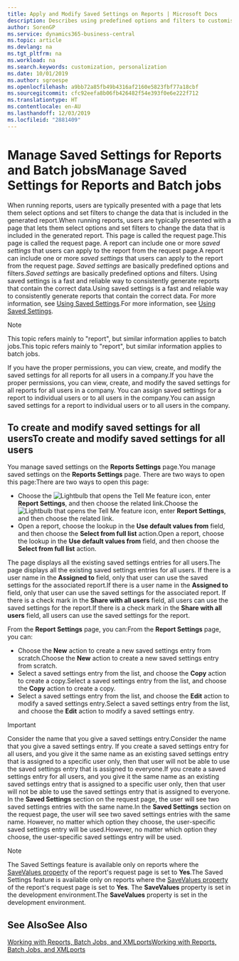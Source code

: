 ```yaml
---
title: Apply and Modify Saved Settings on Reports | Microsoft Docs
description: Describes using predefined options and filters to customise a report, and to generate the correct data.
author: SorenGP
ms.service: dynamics365-business-central
ms.topic: article
ms.devlang: na
ms.tgt_pltfrm: na
ms.workload: na
ms.search.keywords: customization, personalization
ms.date: 10/01/2019
ms.author: sgroespe
ms.openlocfilehash: a9bb72a85fb49b4316af2160e5823fbf77a18cbf
ms.sourcegitcommit: cfc92eefa8b06fb426482f54e393f0e6e222f712
ms.translationtype: HT
ms.contentlocale: en-AU
ms.lasthandoff: 12/03/2019
ms.locfileid: "2881409"
---
```

# <a name="manage-saved-settings-for-reports-and-batch-jobs"></a><span data-ttu-id="5dbd0-103">Manage Saved Settings for Reports and Batch jobs</span><span class="sxs-lookup"><span data-stu-id="5dbd0-103">Manage Saved Settings for Reports and Batch jobs</span></span>
<span data-ttu-id="5dbd0-104">When running reports, users are typically presented with a page that lets them select options and set filters to change the data that is included in the generated report.</span><span class="sxs-lookup"><span data-stu-id="5dbd0-104">When running reports, users are typically presented with a page that lets them select options and set filters to change the data that is included in the generated report.</span></span> <span data-ttu-id="5dbd0-105">This page is called the request page.</span><span class="sxs-lookup"><span data-stu-id="5dbd0-105">This page is called the request page.</span></span> <span data-ttu-id="5dbd0-106">A report can include one or more *saved settings* that users can apply to the report from the request page.</span><span class="sxs-lookup"><span data-stu-id="5dbd0-106">A report can include one or more *saved settings* that users can apply to the report from the request page.</span></span> <span data-ttu-id="5dbd0-107">*Saved settings* are basically predefined options and filters.</span><span class="sxs-lookup"><span data-stu-id="5dbd0-107">*Saved settings* are basically predefined options and filters.</span></span> <span data-ttu-id="5dbd0-108">Using saved settings is a fast and reliable way to consistently generate reports that contain the correct data.</span><span class="sxs-lookup"><span data-stu-id="5dbd0-108">Using saved settings is a fast and reliable way to consistently generate reports that contain the correct data.</span></span> <span data-ttu-id="5dbd0-109">For more information, see [Using Saved Settings](ui-work-report.md#SavedSettings).</span><span class="sxs-lookup"><span data-stu-id="5dbd0-109">For more information, see [Using Saved Settings](ui-work-report.md#SavedSettings).</span></span>

> [!NOTE]
> <span data-ttu-id="5dbd0-110">This topic refers mainly to "report", but similar information applies to batch jobs.</span><span class="sxs-lookup"><span data-stu-id="5dbd0-110">This topic refers mainly to "report", but similar information applies to batch jobs.</span></span>

<span data-ttu-id="5dbd0-111">If you have the proper permissions, you can view, create, and modify the saved settings for all reports for all users in a company.</span><span class="sxs-lookup"><span data-stu-id="5dbd0-111">If you have the proper permissions, you can view, create, and modify the saved settings for all reports for all users in a company.</span></span> <span data-ttu-id="5dbd0-112">You can assign saved settings for a report to individual users or to all users in the company.</span><span class="sxs-lookup"><span data-stu-id="5dbd0-112">You can assign saved settings for a report to individual users or to all users in the company.</span></span>

<!--
## Apply saved settings to a report
1. Open the report.

   The request page appears.    
2. In the **Saved Settings** section of the page, set the **Name** field  to the saved settings that you want to use.

   The **Saved Settings** section only appears if the report has been run before or if there are existing saved settings entries. The saved settings entry called **Last used options and filters** is always available. These settings are the option and filter values that were used the last time you ran the report.

-->

## <a name="to-create-and-modify-saved-settings-for-all-users"></a><span data-ttu-id="5dbd0-113">To create and modify saved settings for all users</span><span class="sxs-lookup"><span data-stu-id="5dbd0-113">To create and modify saved settings for all users</span></span>
<span data-ttu-id="5dbd0-114">You manage saved settings on the **Reports Settings** page.</span><span class="sxs-lookup"><span data-stu-id="5dbd0-114">You manage saved settings on the **Reports Settings** page.</span></span> <span data-ttu-id="5dbd0-115">There are two ways to open this page:</span><span class="sxs-lookup"><span data-stu-id="5dbd0-115">There are two ways to open this page:</span></span>
-   <span data-ttu-id="5dbd0-116">Choose the ![Lightbulb that opens the Tell Me feature](media/ui-search/search_small.png "Tell me what you want to do") icon, enter **Report Settings**, and then choose the related link.</span><span class="sxs-lookup"><span data-stu-id="5dbd0-116">Choose the ![Lightbulb that opens the Tell Me feature](media/ui-search/search_small.png "Tell me what you want to do") icon, enter **Report Settings**, and then choose the related link.</span></span>
-   <span data-ttu-id="5dbd0-117">Open a report, choose the lookup in the **Use default values from** field, and then choose the **Select from full list** action.</span><span class="sxs-lookup"><span data-stu-id="5dbd0-117">Open a report, choose the lookup in the **Use default values from** field, and then choose the **Select from full list** action.</span></span>

<span data-ttu-id="5dbd0-118">The page displays all the existing saved settings entries for all users.</span><span class="sxs-lookup"><span data-stu-id="5dbd0-118">The page displays all the existing saved settings entries for all users.</span></span> <span data-ttu-id="5dbd0-119">If there is a user name in the **Assigned to** field, only that user can use the saved settings for the associated report.</span><span class="sxs-lookup"><span data-stu-id="5dbd0-119">If there is a user name in the **Assigned to** field, only that user can use the saved settings for the associated report.</span></span> <span data-ttu-id="5dbd0-120">If there is a check mark in the **Share with all users** field, all users can use the saved settings for the report.</span><span class="sxs-lookup"><span data-stu-id="5dbd0-120">If there is a check mark in the **Share with all users** field, all users can use the saved settings for the report.</span></span>

<span data-ttu-id="5dbd0-121">From the **Report Settings** page, you can:</span><span class="sxs-lookup"><span data-stu-id="5dbd0-121">From the **Report Settings** page, you can:</span></span>
-   <span data-ttu-id="5dbd0-122">Choose the **New** action to create a new saved settings entry from scratch.</span><span class="sxs-lookup"><span data-stu-id="5dbd0-122">Choose the **New** action to create a new saved settings entry from scratch.</span></span>
-   <span data-ttu-id="5dbd0-123">Select a saved settings entry from the list, and choose the **Copy** action to create a copy.</span><span class="sxs-lookup"><span data-stu-id="5dbd0-123">Select a saved settings entry from the list, and choose the **Copy** action to create a copy.</span></span>
-   <span data-ttu-id="5dbd0-124">Select a saved settings entry from the list, and choose the **Edit** action to modify a saved settings entry.</span><span class="sxs-lookup"><span data-stu-id="5dbd0-124">Select a saved settings entry from the list, and choose the **Edit** action to modify a saved settings entry.</span></span>

> [!Important]
> <span data-ttu-id="5dbd0-125">Consider the name that you give a saved settings entry.</span><span class="sxs-lookup"><span data-stu-id="5dbd0-125">Consider the name that you give a saved settings entry.</span></span> <span data-ttu-id="5dbd0-126">If you create a saved settings entry for all users, and you give it the same name as an existing saved settings entry that is assigned to a specific user only, then that user will not be able to use the saved settings entry that is assigned to everyone.</span><span class="sxs-lookup"><span data-stu-id="5dbd0-126">If you create a saved settings entry for all users, and you give it the same name as an existing saved settings entry that is assigned to a specific user only, then that user will not be able to use the saved settings entry that is assigned to everyone.</span></span>  <span data-ttu-id="5dbd0-127">In the **Saved Settings** section on the request page, the user will see two saved settings entries with the same name.</span><span class="sxs-lookup"><span data-stu-id="5dbd0-127">In the **Saved Settings** section on the request page, the user will see two saved settings entries with the same name.</span></span> <span data-ttu-id="5dbd0-128">However, no matter which option they choose, the user-specific saved settings entry will be used.</span><span class="sxs-lookup"><span data-stu-id="5dbd0-128">However, no matter which option they choose, the user-specific saved settings entry will be used.</span></span>

> [!NOTE]
> <span data-ttu-id="5dbd0-129">The Saved Settings feature is available only on reports where the [SaveValues property](/dynamics365/business-central/dev-itpro/developer/properties/devenv-savevalues-property) of the report's request page is set to **Yes**.</span><span class="sxs-lookup"><span data-stu-id="5dbd0-129">The Saved Settings feature is available only on reports where the [SaveValues property](/dynamics365/business-central/dev-itpro/developer/properties/devenv-savevalues-property) of the report's request page is set to **Yes**.</span></span> <span data-ttu-id="5dbd0-130">The **SaveValues** property is set in the development environment.</span><span class="sxs-lookup"><span data-stu-id="5dbd0-130">The **SaveValues** property is set in the development environment.</span></span>  

## <a name="see-also"></a><span data-ttu-id="5dbd0-131">See Also</span><span class="sxs-lookup"><span data-stu-id="5dbd0-131">See Also</span></span>
[<span data-ttu-id="5dbd0-132">Working with Reports, Batch Jobs, and XMLports</span><span class="sxs-lookup"><span data-stu-id="5dbd0-132">Working with Reports, Batch Jobs, and XMLports</span></span>](ui-work-report.md)  
